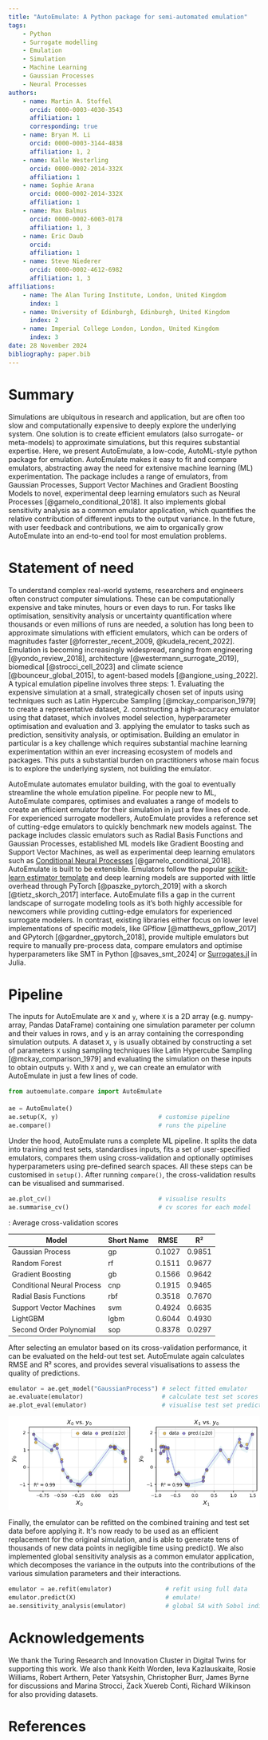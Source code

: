 ```yaml
---
title: "AutoEmulate: A Python package for semi-automated emulation"
tags:
    - Python
    - Surrogate modelling
    - Emulation
    - Simulation
    - Machine Learning
    - Gaussian Processes
    - Neural Processes
authors:
    - name: Martin A. Stoffel
      orcid: 0000-0003-4030-3543
      affiliation: 1
      corresponding: true
    - name: Bryan M. Li
      orcid: 0000-0003-3144-4838
      affiliation: 1, 2
    - name: Kalle Westerling
      orcid: 0000-0002-2014-332X
      affiliation: 1
    - name: Sophie Arana
      orcid: 0000-0002-2014-332X
      affiliation: 1
    - name: Max Balmus
      orcid: 0000-0002-6003-0178
      affiliation: 1, 3
    - name: Eric Daub
      orcid: 
      affiliation: 1
    - name: Steve Niederer
      orcid: 0000-0002-4612-6982
      affiliation: 1, 3
affiliations:
    - name: The Alan Turing Institute, London, United Kingdom
      index: 1
    - name: University of Edinburgh, Edinburgh, United Kingdom
      index: 2
    - name: Imperial College London, London, United Kingdom
      index: 3
date: 28 November 2024
bibliography: paper.bib
---
```


# Summary

Simulations are ubiquitous in research and application, but are often too slow and computationally expensive to deeply explore the underlying system. One solution is to create efficient emulators (also surrogate- or meta-models) to approximate simulations, but this requires substantial expertise. Here, we present AutoEmulate, a low-code, AutoML-style python package for emulation. AutoEmulate makes it easy to fit and compare emulators, abstracting away the need for extensive machine learning (ML) experimentation. The package includes a range of emulators, from Gaussian Processes, Support Vector Machines and Gradient Boosting Models to novel, experimental deep learning emulators such as Neural Processes [@garnelo_conditional_2018]. It also implements global sensitivity analysis as a common emulator application, which quantifies the relative contribution of different inputs to the output variance. In the future, with user feedback and contributions, we aim to organically grow AutoEmulate into an end-to-end tool for most emulation problems.

# Statement of need

To understand complex real-world systems, researchers and engineers often construct computer simulations. These can be computationally expensive and take minutes, hours or even days to run. For tasks like optimisation, sensitivity analysis or uncertainty quantification where thousands or even millions of runs are needed, a solution has long been to approximate simulations with efficient emulators, which can be orders of magnitudes faster [@forrester_recent_2009, @kudela_recent_2022]. Emulation is becoming increasingly widespread, ranging from engineering [@yondo_review_2018], architecture [@westermann_surrogate_2019], biomedical [@strocci_cell_2023] and climate science [@bounceur_global_2015], to agent-based models [@angione_using_2022]. A typical emulation pipeline involves three steps: 1. Evaluating the expensive simulation at a small, strategically chosen set of inputs using techniques such as Latin Hypercube Sampling [@mckay_comparison_1979] to create a representative dataset, 2. constructing a high-accuracy emulator using that dataset, which involves model selection, hyperparameter optimisation and evaluation and 3. applying the emulator to tasks such as prediction, sensitivity analysis, or optimisation. Building an emulator in particular is a key challenge which requires substantial machine learning experimentation within an ever increasing ecosystem of models and packages. This puts a substantial burden on practitioners whose main focus is to explore the underlying system, not building the emulator.

AutoEmulate automates emulator building, with the goal to eventually streamline the whole emulation pipeline. For people new to ML, AutoEmulate compares, optimises and evaluates a range of models to create an efficient emulator for their simulation in just a few lines of code. For experienced surrogate modellers, AutoEmulate provides a reference set of cutting-edge emulators to quickly benchmark new models against. The package includes classic emulators such as Radial Basis Functions and Gaussian Processes, established ML models like Gradient Boosting and Support Vector Machines, as well as experimental deep learning emulators such as [Conditional Neural Processes](https://yanndubs.github.io/Neural-Process-Family/text/Intro.html) [@garnelo_conditional_2018]. AutoEmulate is built to be extensible. Emulators follow the popular [scikit-learn estimator template](https://scikit-learn.org/1.5/developers/develop.html#rolling-your-own-estimator) and deep learning models are supported with little overhead through PyTorch [@paszke_pytorch_2019] with a skorch [@tietz_skorch_2017] interface. AutoEmulate fills a gap in the current landscape of surrogate modeling tools as it’s both highly accessible for newcomers while providing cutting-edge emulators for experienced surrogate modelers. In contrast, existing libraries either focus on lower level implementations of specific models, like GPflow [@matthews_gpflow_2017] and GPytorch [@gardner_gpytorch_2018], provide multiple emulators but require to manually pre-process data, compare emulators and optimise hyperparameters like SMT in Python [@saves_smt_2024] or [Surrogates.jl](https://docs.sciml.ai/Surrogates/latest/) in Julia.

# Pipeline

The inputs for AutoEmulate are `X` and `y`, where `X` is a 2D array (e.g. numpy-array, Pandas DataFrame) containing one simulation parameter per column and their values in rows, and `y` is an array containing the corresponding simulation outputs. A dataset `X`, `y` is usually obtained by constructing a set of parameters `X` using sampling techniques like Latin Hypercube Sampling [@mckay_comparison_1979] and evaluating the simulation on these inputs to obtain outputs `y`. With `X` and `y`, we can create an emulator with AutoEmulate in just a few lines of code.

```python
from autoemulate.compare import AutoEmulate

ae = AutoEmulate()
ae.setup(X, y)                            # customise pipeline
ae.compare()                              # runs the pipeline
```

Under the hood, AutoEmulate runs a complete ML pipeline. It splits the data into training and test sets, standardises inputs, fits a set of user-specified emulators, compares them using cross-validation and optionally optimises hyperparameters using pre-defined search spaces. All these steps can be customised in `setup()`. After running `compare()`, the cross-validation results can be visualised and summarised.

```python
ae.plot_cv()                              # visualise results
ae.summarise_cv()                         # cv scores for each model
```

: Average cross-validation scores

| Model | Short Name | RMSE | R² |
|-------|------------|------|-----|
| Gaussian Process | gp | 0.1027 | 0.9851 |
| Random Forest | rf | 0.1511 | 0.9677 |
| Gradient Boosting | gb | 0.1566 | 0.9642 |
| Conditional Neural Process | cnp | 0.1915 | 0.9465 |
| Radial Basis Functions | rbf | 0.3518 | 0.7670 |
| Support Vector Machines | svm | 0.4924 | 0.6635 |
| LightGBM | lgbm | 0.6044 | 0.4930 |
| Second Order Polynomial | sop | 0.8378 | 0.0297 |

After selecting an emulator based on its cross-validation performance, it can be evaluated on the held-out test set. AutoEmulate again calculates RMSE and R² scores, and provides several visualisations to assess the quality of predictions.

```python
emulator = ae.get_model("GaussianProcess") # select fitted emulator
ae.evaluate(emulator)                      # calculate test set scores
ae.plot_eval(emulator)                     # visualise test set predictions
```

![Test set predictions](eval_2.png)

Finally, the emulator can be refitted on the combined training and test set data before applying it. It's now ready to be used as an efficient replacement for the original simulation, and is able to generate tens of thousands of new data points in negligible time using predict(). We also implemented global sensitivity analysis as a common emulator application, which decomposes the variance in the outputs into the contributions of the various simulation parameters and their interactions.

```python
emulator = ae.refit(emulator)               # refit using full data
emulator.predict(X)                         # emulate!
ae.sensitivity_analysis(emulator)           # global SA with Sobol indices
```

# Acknowledgements

We thank the Turing Research and Innovation Cluster in Digital Twins for supporting this work. We also thank Keith Worden, Ieva Kazlauskaite, Rosie Williams, Robert Arthern, Peter Yatsyshin, Christopher Burr, James Byrne for discussions and Marina Strocci, Zack Xuereb Conti, Richard Wilkinson for also providing datasets.

# References